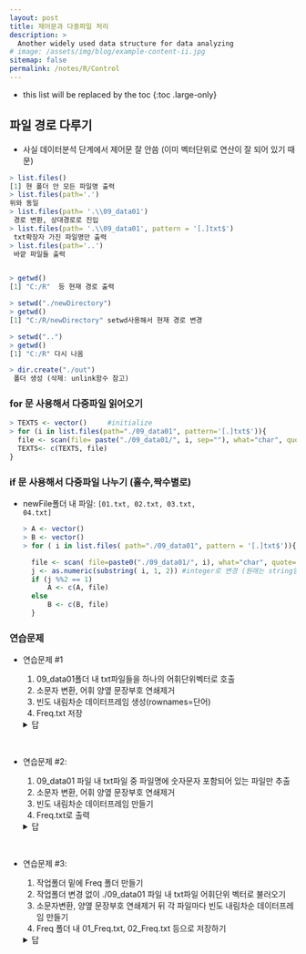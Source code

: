 ```yaml
---
layout: post
title: 제어문과 다중파일 처리
description: >
  Another widely used data structure for data analyzing
# image: /assets/img/blog/example-content-ii.jpg
sitemap: false
permalink: /notes/R/Control
---
```


* this list will be replaced by the toc
{:toc .large-only}


## 파일 경로 다루기

* 사실 데이터분석 단계에서 제어문 잘 안씀 (이미 벡터단위로 연산이 잘 되어 있기 때문)


```R
> list.files()
[1] 현 폴더 안 모든 파일명 출력
> list.files(path='.')
위와 동일
> list.files(path= '.\\09_data01')
 경로 변환, 상대경로로 진입
> list.files(path= '.\\09_data01', pattern = '[.]txt$')
 txt확장자 가진 파일명만 출력
> list.files(path='..')
 바깥 파일들 출력


> getwd()
[1] "C:/R"  등 현재 경로 출력

> setwd("./newDirectory")
> getwd()
[1] "C:/R/newDirectory" setwd사용해서 현재 경로 변경

> setwd("..")
> getwd()
[1] "C:/R" 다시 나옴

> dir.create("./out")
 폴더 생성 (삭제: unlink함수 참고)
```

### for 문 사용해서 다중파일 읽어오기

```R
> TEXTS <- vector()     #initialize
> for (i in list.files(path="./09_data01", pattern='[.]txt$')){
  file <- scan(file= paste("./09_data01/", i, sep=""), what="char", quote=NULL)
  TEXTS<- c(TEXTS, file)
}
```

### if 문 사용해서 다중파일 나누기 (홀수,짝수별로)

- newFile폴더 내 파일: <code>[01.txt, 02.txt, 03.txt, 04.txt]</code>

  ```R
  > A <- vector()
  > B <- vector()
  > for ( i in list.files( path="./09_data01", pattern = '[.]txt$')){

    file <- scan( file=paste0("./09_data01/", i), what="char", quote=NULL)
    j <- as.numeric(substring( i, 1, 2)) #integer로 변경 (원래는 string임)
    if (j %%2 == 1)
        A <- c(A, file)
    else
        B <- c(B, file)
    }
  ```

### 연습문제

- 연습문제 #1

  1. 09_data01폴더 내 txt파일들을 하나의 어휘단위벡터로 호출
  2. 소문자 변환, 어휘 양옆 문장부호 연쇄제거
  3. 빈도 내림차순 데이터프레임 생성(rownames=단어)
  4. Freq.txt 저장

  <details>                   
  <summary>답</summary>
  <div markdown="1">

  ```R
  > TEXT <- vector()
  > for ( i in list.files( path="./09_data01", pattern = '[.]txt$')){

         file <- scan( file=paste0("./09_data01/", i), what="char", quote=NULL)
         TEXT<- c(TEXT, file)
     }
  > text <- gsub('^[[:punct:]]+|[[:punct:]]+$', '', tolower(TEXT))
  > text_table = sort(table(text), decreasing = T)
  > Freq <- data.frame(row.names=names(text_table), Freq = as.vector(text_table))
  >  write.table(Freq, file="Freq.txt", sep="\t", col.names=NA, quote=F)


  ```

  </div></details>
<br/>

- 연습문제 #2:
  1. 09_data01 파일 내 txt파일 중 파일명에 숫자문자 포함되어 있는 파일만 추출
  2. 소문자 변환, 어휘 양옆 문장부호 연쇄제거
  3. 빈도 내림차순 데이터프레임 만들기
  4. Freq.txt로 출력

  <details>                   
  <summary>답</summary>
  <div markdown="1">

  ```R
  > TEXTS <- vector()
  > for ( i in list.files(path = "./09_data01", pattern="[.]txt$")){
  +         file <- scan(file = paste("./09_data01/", i, sep=""), quote=NULL, what = "char")
  +         if (length(grep('[[:digit:]]', file))>0 ){
  +                TEXTS <- c( TEXTS, gsub('^[[:punct:]]+|[[:punct:]]+$', "", tolower(file)))
  + }}

    
  > Freq <- sort( table(TEXTS), decreasing = T)
  > Freq <- data.frame(row.names= names(Freq), Freq=as.vector(Freq))
  > write.table(Freq, file= "Freq.txt", quote= F, sep="\t", col.names=NA)

  ```

  </div></details>

<br/>

- 연습문제 #3:
  1. 작업폴더 밑에 Freq 폴더 만들기
  2. 작업폴더 변경 없이 ./09_data01 파일 내 txt파일 어휘단위 벡터로 불러오기
  3. 소문자변환, 양옆 문장부호 연쇄제거 뒤 각 파일마다 빈도 내림차순 데이터프레임 만들기
  4. Freq 폴더 내 01_Freq.txt, 02_Freq.txt 등으로 저장하기

  <details>                   
  <summary>답</summary>
  <div markdown="1">

  ```R
  > dir.create("./Freq")

  > for ( i in list.files(path="./09_data01", pattern = "[.]txt$")){
      file <- scan( file= paste("./09_data01/", i, sep=""), quote=NULL, what="char", encoding="UTF-8")
      temp <- gsub("^[[:punct:]]+|[[:punct:]]+$", "", tolower(file))
      freq <- sort(table(temp), decreasing = T)
      Freq <- data.frame(row.names=rownames(freq), Freq = as.vector(freq))
      write.table(Freq, file = paste( "./Freq/", gsub("[.]txt", "", i), "_Freq.txt", sep=""), 
			            quote= F, fileEncoding = "UTF-8", col.names=NA, sep="\t")
    }
  ```
  </div></details>